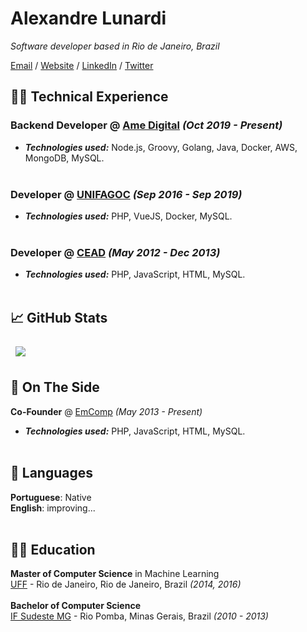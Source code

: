# Alexandre Lunardi
_Software developer based in Rio de Janeiro, Brazil_ <br>

[Email](mailto:alexandre.lunardi2@gmail.com) / [Website](https://thelunardi.dev/) / [LinkedIn](https://www.linkedin.com/in/thelunardi/) / [Twitter](https://twitter.com/thelunardi/)


## 👨‍💻 Technical Experience
### Backend Developer @ [Ame Digital](https://www.amedigital.com/) _(Oct 2019 - Present)_ <br>
  - **_Technologies used:_** Node.js, Groovy, Golang, Java, Docker, AWS, MongoDB, MySQL.
  <br><br>

### Developer @ [UNIFAGOC](https://unifagoc.edu.br/) _(Sep 2016 - Sep 2019)_ <br>
  - **_Technologies used:_** PHP, VueJS, Docker, MySQL.
  <br><br>

### Developer @ [CEAD](http://cead.riopomba.ifsudestemg.edu.br/) _(May 2012 - Dec 2013)_ <br>
  - **_Technologies used:_** PHP, JavaScript, HTML, MySQL.
  <br><br>
  
## 📈 GitHub Stats
<a href="https://github.com/braydoncoyer">
  <img align="center" style="margin:0.5rem" src="https://github-readme-stats.vercel.app/api/top-langs/?username=thelunardi&hide=html,css&title_color=ffffff&text_color=c9cacc&icon_color=4AB197&bg_color=1A2B34" />
</a>

## 📌 On The Side
**Co-Founder** @ [EmComp](https://emcomp.com.br/) _(May 2013 - Present)_<br>
- **_Technologies used:_** PHP, JavaScript, HTML, MySQL.
<br><br>
  
## 💬 Languages

**Portuguese**: Native <br>
**English**: improving...
<br><br>

## 👨‍🎓 Education
**Master of Computer Science** in Machine Learning <br>
[UFF](http://www.ic.uff.br/index.php/pt/) - Rio de Janeiro, Rio de Janeiro, Brazil _(2014, 2016)_
<br><br>
**Bachelor of Computer Science**<br>
[IF Sudeste MG](https://www.ifsudestemg.edu.br/riopomba) - Rio Pomba, Minas Gerais, Brazil _(2010 - 2013)_
